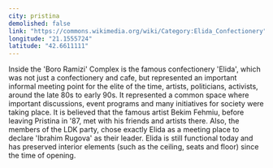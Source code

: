 ```yaml
---
city: pristina
demolished: false
link: "https://commons.wikimedia.org/wiki/Category:Elida_Confectionery"
longitude: "21.1555724"
latitude: "42.6611111"
---
```

Inside the 'Boro Ramizi' Complex is the famous confectionery 'Elida', which was not just a confectionery and cafe, but represented an important informal meeting point for the elite of the time, artists, politicians, activists, around the late 80s to early 90s. It represented a common space where important discussions, event programs and many initiatives for society were taking place. It is believed that the famous artist Bekim Fehmiu, before leaving Pristina in '87, met with his friends and artists there. Also, the members of the LDK party, chose exactly Elida as a meeting place to declare 'Ibrahim Rugova' as their leader. Elida is still functional today and has preserved interior elements (such as the ceiling, seats and floor) since the time of opening.
